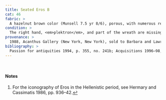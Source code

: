 ```yaml
---
title: Seated Eros B
cat: 46
fabric: >
  A hazelnut brown color (Munsell 7.5 yr 8/6), porous, with numerous reflective inclusions. Thick white slip with polychrome pigments preserved in a number of places: pink (upper section of the wings, complexion), black (hair and eyes), light blue (edge and lower part of the wings), white (wreath), and red (lips and straps). Made with bivalve molds.
condition: >
  The right hand, <em>plektron</em>, and part of the wreath are missing; there are several large chip losses on the left wing, light surface accretions, and black stains overall, probably of biological origin. The right arm has been reattached; there are three repaired breaks on the fret boards of the instrument. The surface under the wing has been abraded by the metal mount. The head is slightly larger than that of cat. 45, and it is crowned with a wreath of leaves and fruit; the lyre has been preserved intact. The straps cross over the chest and run around the attachment points of the thighs; red bands can be seen on the calves.<sup id="fnref:1"><a href="#fn:1" class="footnote">1</a></sup>
provenance: >
  1988, Acanthus Gallery (New York, New York), sold to Barbara and Lawrence Fleischman (New York, New York), 1988; 1988–96, Barbara and Lawrence Fleischman (New York, New York), donated to the J. Paul Getty Museum, 1996.
bibliography: >
  Passion for antiquities 1994, p. 355, no. 241b; Acquisitions 1996–98, p. 67.
---
```

<br />

#### Notes

<div class="footnotes">
  <ol>
    <li id="fn:1" class="">
      <p>For the iconography of Eros in the Hellenistic period, see
          <span class="smcaps">Hermary and Cassimatis</span>
          1986, pp. 936–42.<a href="#fnref:1" class="reversefootnote">↩</a></p>
    </li>
  </ol>
</div>
